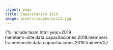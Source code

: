 ```yaml
---
layout: page
title: Capacitación 2019
image: assets/images/pic12.jpg
---
```


{% include team.html year=2019 members=site.data.capacitaciones.2019.members trainees=site.data.capacitaciones.2019.trainees%}
